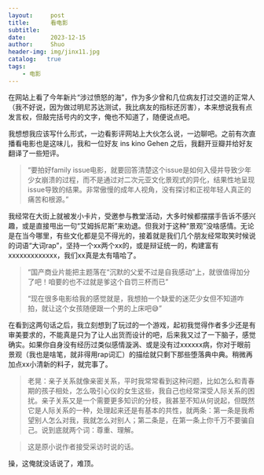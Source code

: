 ```yaml
---
layout:     post
title:      看电影
subtitle:   
date:       2023-12-15
author:     Shuo
header-img: img/jinx11.jpg
catalog:   true
tags:
    - 电影
---
```



在网站上看了今年新片“涉过愤怒的海”，作为多少曾和几位病友打过交道的正常人（我不好说，因为做过明尼苏达测试，我比病友的指标还厉害），本来想说我有点发言权，但敲完括号内的文字，俺也不知道了，随便说点吧。

我想想我应该写什么形式，一边看影评网站上大伙怎么说，一边聊吧。之前有次直播看电影也是这味儿，我和一位好友 ins kino Gehen 之后，我翻开豆瓣并给好友翻译了一些短评。

> “要拍好family issue电影，就要回答清楚这个issue是如何入侵并导致少年少女崩溃的过程，而不是通过对二次元亚文化景观式的异化，结果性地呈现issue导致的结果。非常傲慢的成年人视角，没有探讨和正视年轻人真正的痛苦和根源。”

我经常在大街上就被发小卡片，受邀参与教堂活动，大多时候都摆摆手告诉不感兴趣，或是直接甩出一句“艾姆拆尼斯”来劝退。但我对于这种“景观”没啥感情。无论是在当今哪里，有些文化都是见不得光的，接着就是我们几个朋友经常取笑时候说的词语“大词rap”，坚持一个xx两个xx的，或是辩证统一的，构建富有xxxxxxxxxxxxx，我们xx真是太有嘻哈了。


> “国产商业片能把主题落在“沉默的父爱不过是自我感动”上，就很值得加分了吧！咱要的也不过就是爹这个自罚三杯而已”
>
> “现在很多电影给我的感觉就是，我想拍一个缺爱的迷茫少女但不知道咋拍，就让这个女孩随便跟一个男的上床吧😅”

在看到这两句话之后，我立刻想到了玩过的一个游戏，起初我觉得作者多少还是有审美要求的，不能真是只为了让人出货而设计的吧，后来我又过了一下脑子，感觉确实。如果你自身没有经历过类似感情漩涡、或是没有过xxxxxx病，你对于眼前景观（我也是啥笔，就非得用rap词汇）的描绘就只剩下那些堕落典中典。稍微再加点xx小清新的料子，就完事了。

> 老晃：亲子关系就像亲密关系，平时我常常看到这种问题，比如怎么和青春期的孩子相处，怎么吸引心仪的女生这些，我自己也经常深受人际关系的困扰。亲子关系又是一个需要更多知识的分枝，我甚至不知从何说起，但既然它是人际关系的一种，处理起来还是有基本的共性，就两条：第一条是我希望别人怎么对我，我就怎么对别人；第二条是，在第一条上你千万不要骗自己。说到底就两个词：尊重、理解。

> 这是原小说作者接受采访时说的话。

操，这俺就没话说了，难顶。
